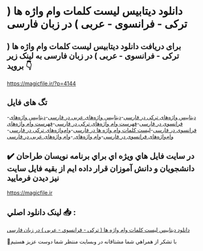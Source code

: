 # دانلود دیتابیس لیست کلمات وام واژه ها ( ترکی - فرانسوی - عربی ) در زبان فارسی

## برای دریافت دانلود دیتابیس لیست کلمات وام واژه ها ( ترکی - فرانسوی - عربی ) در زبان فارسی به لینک زیر بروید 👇

https://magicfile.ir/?p=4144

## تگ های فایل

-[دیتابیس واژه‌های ترکی در فارسی](https://magicfile.ir/product/%d8%af%db%8c%d8%aa%d8%a7%d8%a8%db%8c%d8%b3-%d9%84%db%8c%d8%b3%d8%aa-%da%a9%d9%84%d9%85%d8%a7%d8%aa-%d9%88%d8%a7%d9%85-%d9%88%d8%a7%da%98%d9%87-%d8%aa%d8%b1%da%a9%db%8c-%d9%81%d8%b1%d8%a7%d9%86%d8%b3%d9%88%db%8c-%d8%b9%d8%b1%d8%a8%db%8c-%d8%af%d8%b1-%d8%b2%d8%a8%d8%a7%d9%86-%d9%81%d8%a7%d8%b1%d8%b3%db%8c/)-[دیتابیس واژه‌های عربی در فارسی](https://magicfile.ir/product/%d8%af%db%8c%d8%aa%d8%a7%d8%a8%db%8c%d8%b3-%d9%84%db%8c%d8%b3%d8%aa-%da%a9%d9%84%d9%85%d8%a7%d8%aa-%d9%88%d8%a7%d9%85-%d9%88%d8%a7%da%98%d9%87-%d8%aa%d8%b1%da%a9%db%8c-%d9%81%d8%b1%d8%a7%d9%86%d8%b3%d9%88%db%8c-%d8%b9%d8%b1%d8%a8%db%8c-%d8%af%d8%b1-%d8%b2%d8%a8%d8%a7%d9%86-%d9%81%d8%a7%d8%b1%d8%b3%db%8c/)-[دیتابیس واژه‌های فرانسوی در فارسی](https://magicfile.ir/product/%d8%af%db%8c%d8%aa%d8%a7%d8%a8%db%8c%d8%b3-%d9%84%db%8c%d8%b3%d8%aa-%da%a9%d9%84%d9%85%d8%a7%d8%aa-%d9%88%d8%a7%d9%85-%d9%88%d8%a7%da%98%d9%87-%d8%aa%d8%b1%da%a9%db%8c-%d9%81%d8%b1%d8%a7%d9%86%d8%b3%d9%88%db%8c-%d8%b9%d8%b1%d8%a8%db%8c-%d8%af%d8%b1-%d8%b2%d8%a8%d8%a7%d9%86-%d9%81%d8%a7%d8%b1%d8%b3%db%8c/)-[فهرست وام‌ واژه‌های ترکی در فارسی](https://magicfile.ir/product/%d8%af%db%8c%d8%aa%d8%a7%d8%a8%db%8c%d8%b3-%d9%84%db%8c%d8%b3%d8%aa-%da%a9%d9%84%d9%85%d8%a7%d8%aa-%d9%88%d8%a7%d9%85-%d9%88%d8%a7%da%98%d9%87-%d8%aa%d8%b1%da%a9%db%8c-%d9%81%d8%b1%d8%a7%d9%86%d8%b3%d9%88%db%8c-%d8%b9%d8%b1%d8%a8%db%8c-%d8%af%d8%b1-%d8%b2%d8%a8%d8%a7%d9%86-%d9%81%d8%a7%d8%b1%d8%b3%db%8c/)-[فهرست وام‌ واژه‌های فرانسوی در فارسی](https://magicfile.ir/product/%d8%af%db%8c%d8%aa%d8%a7%d8%a8%db%8c%d8%b3-%d9%84%db%8c%d8%b3%d8%aa-%da%a9%d9%84%d9%85%d8%a7%d8%aa-%d9%88%d8%a7%d9%85-%d9%88%d8%a7%da%98%d9%87-%d8%aa%d8%b1%da%a9%db%8c-%d9%81%d8%b1%d8%a7%d9%86%d8%b3%d9%88%db%8c-%d8%b9%d8%b1%d8%a8%db%8c-%d8%af%d8%b1-%d8%b2%d8%a8%d8%a7%d9%86-%d9%81%d8%a7%d8%b1%d8%b3%db%8c/)-[لیست کلمات وام واژه ها در فارسی](https://magicfile.ir/product/%d8%af%db%8c%d8%aa%d8%a7%d8%a8%db%8c%d8%b3-%d9%84%db%8c%d8%b3%d8%aa-%da%a9%d9%84%d9%85%d8%a7%d8%aa-%d9%88%d8%a7%d9%85-%d9%88%d8%a7%da%98%d9%87-%d8%aa%d8%b1%da%a9%db%8c-%d9%81%d8%b1%d8%a7%d9%86%d8%b3%d9%88%db%8c-%d8%b9%d8%b1%d8%a8%db%8c-%d8%af%d8%b1-%d8%b2%d8%a8%d8%a7%d9%86-%d9%81%d8%a7%d8%b1%d8%b3%db%8c/)-[وام‌واژه‌های ترکی در فارسی](https://magicfile.ir/product/%d8%af%db%8c%d8%aa%d8%a7%d8%a8%db%8c%d8%b3-%d9%84%db%8c%d8%b3%d8%aa-%da%a9%d9%84%d9%85%d8%a7%d8%aa-%d9%88%d8%a7%d9%85-%d9%88%d8%a7%da%98%d9%87-%d8%aa%d8%b1%da%a9%db%8c-%d9%81%d8%b1%d8%a7%d9%86%d8%b3%d9%88%db%8c-%d8%b9%d8%b1%d8%a8%db%8c-%d8%af%d8%b1-%d8%b2%d8%a8%d8%a7%d9%86-%d9%81%d8%a7%d8%b1%d8%b3%db%8c/)-[وام‌واژه‌های فرانسوی در فارسی](https://magicfile.ir/product/%d8%af%db%8c%d8%aa%d8%a7%d8%a8%db%8c%d8%b3-%d9%84%db%8c%d8%b3%d8%aa-%da%a9%d9%84%d9%85%d8%a7%d8%aa-%d9%88%d8%a7%d9%85-%d9%88%d8%a7%da%98%d9%87-%d8%aa%d8%b1%da%a9%db%8c-%d9%81%d8%b1%d8%a7%d9%86%d8%b3%d9%88%db%8c-%d8%b9%d8%b1%d8%a8%db%8c-%d8%af%d8%b1-%d8%b2%d8%a8%d8%a7%d9%86-%d9%81%d8%a7%d8%b1%d8%b3%db%8c/)-[وام‌ واژه‌های ](https://magicfile.ir/product/%d8%af%db%8c%d8%aa%d8%a7%d8%a8%db%8c%d8%b3-%d9%84%db%8c%d8%b3%d8%aa-%da%a9%d9%84%d9%85%d8%a7%d8%aa-%d9%88%d8%a7%d9%85-%d9%88%d8%a7%da%98%d9%87-%d8%aa%d8%b1%da%a9%db%8c-%d9%81%d8%b1%d8%a7%d9%86%d8%b3%d9%88%db%8c-%d8%b9%d8%b1%d8%a8%db%8c-%d8%af%d8%b1-%d8%b2%d8%a8%d8%a7%d9%86-%d9%81%d8%a7%d8%b1%d8%b3%db%8c/)-[وام‌ واژه‌های عربی در فارسی](https://magicfile.ir/product/%d8%af%db%8c%d8%aa%d8%a7%d8%a8%db%8c%d8%b3-%d9%84%db%8c%d8%b3%d8%aa-%da%a9%d9%84%d9%85%d8%a7%d8%aa-%d9%88%d8%a7%d9%85-%d9%88%d8%a7%da%98%d9%87-%d8%aa%d8%b1%da%a9%db%8c-%d9%81%d8%b1%d8%a7%d9%86%d8%b3%d9%88%db%8c-%d8%b9%d8%b1%d8%a8%db%8c-%d8%af%d8%b1-%d8%b2%d8%a8%d8%a7%d9%86-%d9%81%d8%a7%d8%b1%d8%b3%db%8c/)

## ✔️ در سايت فايل هاي ويژه اي براي برنامه نويسان طراحان دانشجويان و دانش آموزان قرار داده ايم از بقيه فايل سايت نيز ديدن فرماييد

https://magicfile.ir


## لينک دانلود اصلي 📥 :

[دانلود دیتابیس لیست کلمات وام واژه ها ( ترکی - فرانسوی - عربی ) در زبان فارسی](https://magicfile.ir/product/%d8%af%db%8c%d8%aa%d8%a7%d8%a8%db%8c%d8%b3-%d9%84%db%8c%d8%b3%d8%aa-%da%a9%d9%84%d9%85%d8%a7%d8%aa-%d9%88%d8%a7%d9%85-%d9%88%d8%a7%da%98%d9%87-%d8%aa%d8%b1%da%a9%db%8c-%d9%81%d8%b1%d8%a7%d9%86%d8%b3%d9%88%db%8c-%d8%b9%d8%b1%d8%a8%db%8c-%d8%af%d8%b1-%d8%b2%d8%a8%d8%a7%d9%86-%d9%81%d8%a7%d8%b1%d8%b3%db%8c/) 


🙏با تشکر از همراهي شما مشتاقانه در وبسایت منتظر شما دوست عزیز هستیم

